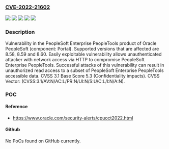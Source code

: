 ### [CVE-2022-21602](https://cve.mitre.org/cgi-bin/cvename.cgi?name=CVE-2022-21602)
![](https://img.shields.io/static/v1?label=Product&message=PeopleSoft%20Enterprise%20PT%20PeopleTools&color=blue)
![](https://img.shields.io/static/v1?label=Version&message=8.58%20&color=brightgreen)
![](https://img.shields.io/static/v1?label=Version&message=8.59%20&color=brightgreen)
![](https://img.shields.io/static/v1?label=Version&message=8.60%20&color=brightgreen)
![](https://img.shields.io/static/v1?label=Vulnerability&message=Easily%20exploitable%20vulnerability%20allows%20unauthenticated%20attacker%20with%20network%20access%20via%20HTTP%20to%20compromise%20PeopleSoft%20Enterprise%20PeopleTools.%20%20Successful%20attacks%20of%20this%20vulnerability%20can%20result%20in%20%20unauthorized%20read%20access%20to%20a%20subset%20of%20PeopleSoft%20Enterprise%20PeopleTools%20accessible%20data.&color=brightgreen)

### Description

Vulnerability in the PeopleSoft Enterprise PeopleTools product of Oracle PeopleSoft (component: Portal). Supported versions that are affected are 8.58, 8.59 and 8.60. Easily exploitable vulnerability allows unauthenticated attacker with network access via HTTP to compromise PeopleSoft Enterprise PeopleTools. Successful attacks of this vulnerability can result in unauthorized read access to a subset of PeopleSoft Enterprise PeopleTools accessible data. CVSS 3.1 Base Score 5.3 (Confidentiality impacts). CVSS Vector: (CVSS:3.1/AV:N/AC:L/PR:N/UI:N/S:U/C:L/I:N/A:N).

### POC

#### Reference
- https://www.oracle.com/security-alerts/cpuoct2022.html

#### Github
No PoCs found on GitHub currently.

